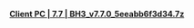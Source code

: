 **[ Client PC | 7.7 | BH3_v7.7.0_5eeabb6f3d34.7z ](https://autopatchcn.bh3.com/ptpublic/rel/20240805104059_mJaMrTOz6gCYOVBW/PC/BH3_v7.7.0_5eeabb6f3d34.7z)**
